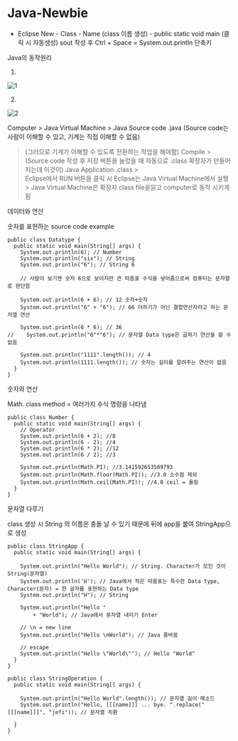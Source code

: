 # Java-Newbie

- Eclipse
New - Class - Name (class 이름 생성) - public static void main (클릭 시 자동생성)
sout 작성 후  Ctrl + Space = System.out.println 단축키


Java의 동작원리

1.
![1](https://user-images.githubusercontent.com/91706338/141711934-566ccd70-c833-400f-9b68-c309671fd689.PNG)

2.
![2](https://user-images.githubusercontent.com/91706338/141711941-9574f1ce-b50c-496a-85e4-b90a1900754c.PNG)


Computer > Java Virtual Machine  >  Java Source code .java (Source code는 사람이 이해할 수 있고, 기계는 직접 이해할 수 없음)  
>  (그러므로 기계가 이해할 수 있도록 전환하는 작업을 해야함)  Compile >  
(Source code 작성 후 저장 버튼을 눌렀을 때 자동으로 .class 확장자가 만들어지는데 이것이) Java Application .class   >  
Eclipse에서 RUN 버튼을 클릭 시 Eclipse는 Java Virtual Machine에서 실행 >  Java Virtual Machine은 확장자 class file을읽고 computer로 동작 시키게 됨

데이터와 연산

숫자를 표현하는 source code example

```
public class Datatype {
  public static void main(String[] args) {
    System.out.println(6); // Number
    System.out.println("six"); // String
    System.out.println("6"); // String 6

    // 사람이 보기엔 숫자 6으로 보이지만 큰 따옴표 수식을 넣어줌으로써 컴퓨터는 문자열로 판단함

    System.out.println(6 + 6); // 12 숫자+숫자
    System.out.println("6" + "6"); // 66 더하기가 아닌 결합연산자라고 하는 문자열 연산

    System.out.println(6 * 6); // 36
//    System.out.println("6"*"6"); // 문자열 Data type은 곱하기 연산을 할 수 없음

    System.out.println("1111".length()); // 4
    System.out.println(1111.length()); // 숫자는 길이를 알려주는 연산이 없음
  }
}
```

숫자와 연산

Math. class method = 여러가지 수식 명령을 나타냄

```
public class Number {
  public static void main(String[] args) {
    // Operator
    System.out.println(6 + 2); //8
    System.out.println(6 - 2); //4
    System.out.println(6 * 2); //12
    System.out.println(6 / 2); //3
    
    System.out.println(Math.PI); //3.141592653589793
    System.out.println(Math.floor(Math.PI)); //3.0 소수점 제외
    System.out.println(Math.ceil(Math.PI)); //4.0 ceil = 올림
  }
}
```

문자열 다루기

class 생성 시 String 의 이름은 충돌 날 수 있기 때문에 뒤에 app을 붙여 StringApp으로 생성

```
public class StringApp {
  public static void main(String[] args) {
  
    System.out.println("Hello World"); // String. Character가 모인 것이 String(문자열)
    System.out.println('H'); // Java에서 작은 따옴표는 특수한 Data type, Character(문자) = 한 글자를 표현하는 Data type 
    System.out.println("H"); // String
    
    System.out.println("Hello "
        + "World"); // Java에서 문자열 내리기 Enter
    
    // \n = new line
    System.out.println("Hello \nWorld"); // Java 줄바꿈
    
    // escape 
    System.out.println("Hello \"World\""); // Hello "World"
  }
}
```

```
public class StringOperation {
  public static void main(String[] args) {
    
    System.out.println("Hello World".length()); // 문자열 길이 메소드
    System.out.println("Hello, [[[name]]] ... bye. ".replace("[[[name]]]", "jefi")); // 문자열 치환
    
  }
}
```
